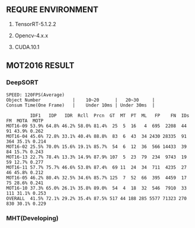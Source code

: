 ## REQURE ENVIRONMENT

1. TensorRT-5.1.2.2

2. Opencv-4.x.x

3. CUDA.10.1

## MOT2016 RESULT

### DeepSORT


    SPEED: 120FPS(Average)
    Object Number            |    10~20      |   20~30     |
    Consum Time(One Frame)   |    Under 10ms | Under 30ms  |

             IDF1   IDP   IDR  Rcll  Prcn  GT  MT  PT  ML   FP    FN  IDs  FM  MOTA  MOTP
    MOT16-09 53.9% 64.8% 46.2% 58.0% 81.4%  25  5  16   4  695  2208  44   91 43.9% 0.262
    MOT16-04 45.6% 72.8% 33.1% 40.4% 88.8%  83  6  43  34 2430 28335  91  364 35.1% 0.214
    MOT16-02 25.5% 70.0% 15.6% 19.1% 85.7%  54  6  12  36  566 14433  39   84 15.7% 0.243
    MOT16-13 22.7% 78.4% 13.3% 14.9% 87.9% 107  5  23  79  234  9743  19   59 12.7% 0.277
    MOT16-11 57.7% 75.7% 46.6% 53.8% 87.4%  69 11  24  34  711  4235  27   46 45.8% 0.212
    MOT16-05 46.2% 80.4% 32.5% 34.6% 85.7% 125  7  52  66  395  4459  17   75 28.6% 0.241
    MOT16-10 37.3% 65.0% 26.1% 35.8% 89.0%  54  4  18  32  546  7910  33  111 31.1% 0.253
    OVERALL  41.5% 72.1% 29.2% 35.4% 87.5% 517 44 188 285 5577 71323 270  830 30.1% 0.229

### MHT(Developing)

